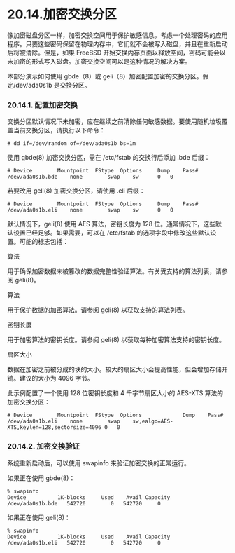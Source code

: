 # 20.14.加密交换分区

像加密磁盘分区一样，加密交换空间用于保护敏感信息。考虑一个处理密码的应用程序。只要这些密码保留在物理内存中，它们就不会被写入磁盘，并且在重新启动后将被清除。但是，如果 FreeBSD 开始交换内存页面以释放空间，密码可能会以未加密的形式写入磁盘。加密交换空间可以是这种情况的解决方案。

本部分演示如何使用 gbde（8）或 geli（8）加密配置加密的交换分区。假定/dev/ada0s1b 是交换分区。

### 20.14.1. 配置加密交换

交换分区默认情况下未加密，应在继续之前清除任何敏感数据。要使用随机垃圾覆盖当前交换分区，请执行以下命令：

```
# dd if=/dev/random of=/dev/ada0s1b bs=1m
```

使用 gbde(8) 加密交换分区，需在 /etc/fstab 的交换行后添加 .bde 后缀：

```
# Device		Mountpoint	FStype	Options		Dump	Pass#
/dev/ada0s1b.bde	none		swap	sw		0	0
```

若要改用 geli(8) 加密交换分区，请使用 .eli 后缀：

```
# Device		Mountpoint	FStype	Options		Dump	Pass#
/dev/ada0s1b.eli	none		swap	sw		0	0
```

默认情况下，geli(8) 使用 AES 算法，密钥长度为 128 位。通常情况下，这些默认设置已经足够。如果需要，可以在 /etc/fstab 的选项字段中修改这些默认设置。可能的标志包括：

 算法

用于确保加密数据未被篡改的数据完整性验证算法。有关受支持的算法列表，请参阅 geli(8)。

 算法

用于保护数据的加密算法。请参阅 geli(8) 以获取支持的算法列表。

 密钥长度

用于加密算法的密钥长度。请参阅 geli(8) 以获取每种加密算法支持的密钥长度。

 扇区大小

数据在加密之前被分成的块的大小。较大的扇区大小会提高性能，但会增加存储开销。建议的大小为 4096 字节。

此示例配置了一个使用 128 位密钥长度和 4 千字节扇区大小的 AES-XTS 算法的加密交换分区：

```
# Device		Mountpoint	FStype	Options				Dump	Pass#
/dev/ada0s1b.eli	none		swap	sw,ealgo=AES-XTS,keylen=128,sectorsize=4096	0	0
```

### 20.14.2. 加密交换验证

系统重新启动后，可以使用 swapinfo 来验证加密交换的正常运行。

如果正在使用 gbde(8)：

```
% swapinfo
Device          1K-blocks     Used    Avail Capacity
/dev/ada0s1b.bde   542720        0   542720     0
```

如果正在使用 geli(8)：

```
% swapinfo
Device          1K-blocks     Used    Avail Capacity
/dev/ada0s1b.eli   542720        0   542720     0
```
